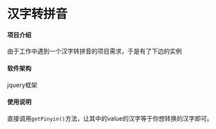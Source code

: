 # 汉字转拼音

#### 项目介绍
由于工作中遇到一个汉字转拼音的项目需求，于是有了下边的实例

#### 软件架构
jquery框架

#### 使用说明
直接调用```getPinyin()```方法，让其中的value的汉字等于你想转换的汉字即可。